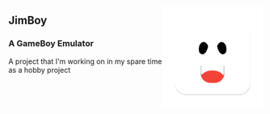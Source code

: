 <img align="right" width="200" src="./Assets/logo.png"></img>
## JimBoy
### A GameBoy Emulator
A project that I'm working on in my spare time as a hobby project
